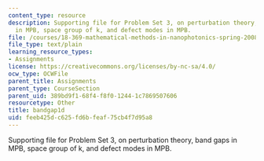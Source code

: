 ```yaml
---
content_type: resource
description: Supporting file for Problem Set 3, on perturbation theory, band gaps
  in MPB, space group of k, and defect modes in MPB.
file: /courses/18-369-mathematical-methods-in-nanophotonics-spring-2008/feeb425dc625fd6bfeaf75cb4f7d95a8_bandgap1d.ctl
file_type: text/plain
learning_resource_types:
- Assignments
license: https://creativecommons.org/licenses/by-nc-sa/4.0/
ocw_type: OCWFile
parent_title: Assignments
parent_type: CourseSection
parent_uid: 389bd9f1-68f4-f8f0-1244-1c7869507606
resourcetype: Other
title: bandgap1d
uid: feeb425d-c625-fd6b-feaf-75cb4f7d95a8
---
```

Supporting file for Problem Set 3, on perturbation theory, band gaps in MPB, space group of k, and defect modes in MPB.